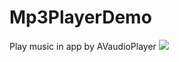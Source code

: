 Mp3PlayerDemo
=============
Play music in app by AVaudioPlayer
![](https://docs.google.com/uc?authuser=0&id=0B-krfmFjYr8KZU1DM1lDWU1XaW8&export=download)
